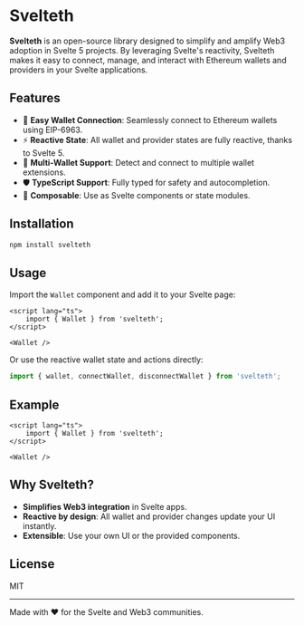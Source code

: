 # Svelteth

**Svelteth** is an open-source library designed to simplify and amplify Web3 adoption in Svelte 5 projects. By leveraging Svelte's reactivity, Svelteth makes it easy to connect, manage, and interact with Ethereum wallets and providers in your Svelte applications.

## Features

- 🔗 **Easy Wallet Connection**: Seamlessly connect to Ethereum wallets using EIP-6963.
- ⚡ **Reactive State**: All wallet and provider states are fully reactive, thanks to Svelte 5.
- 🦊 **Multi-Wallet Support**: Detect and connect to multiple wallet extensions.
- 🛡️ **TypeScript Support**: Fully typed for safety and autocompletion.
- 🧩 **Composable**: Use as Svelte components or state modules.

## Installation

```bash
npm install svelteth
```

## Usage

Import the `Wallet` component and add it to your Svelte page:

```svelte
<script lang="ts">
    import { Wallet } from 'svelteth';
</script>

<Wallet />
```

Or use the reactive wallet state and actions directly:

```typescript
import { wallet, connectWallet, disconnectWallet } from 'svelteth';
```

## Example

```svelte
<script lang="ts">
    import { Wallet } from 'svelteth';
</script>

<Wallet />
```

## Why Svelteth?

- **Simplifies Web3 integration** in Svelte apps.
- **Reactive by design**: All wallet and provider changes update your UI instantly.
- **Extensible**: Use your own UI or the provided components.

## License

MIT

---

Made with ❤️ for the Svelte and Web3 communities.